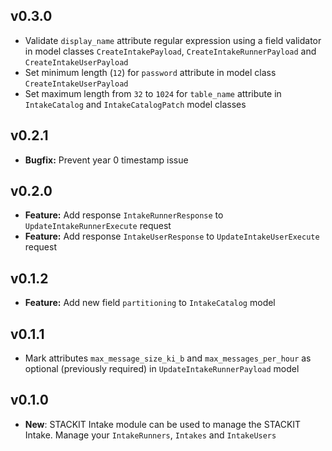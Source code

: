 ## v0.3.0
- Validate `display_name` attribute regular expression using a field validator in model classes `CreateIntakePayload`, `CreateIntakeRunnerPayload` and `CreateIntakeUserPayload`
- Set minimum length (`12`) for `password` attribute in model class `CreateIntakeUserPayload`
- Set maximum length from `32` to `1024` for `table_name` attribute in `IntakeCatalog` and `IntakeCatalogPatch` model classes
 
## v0.2.1
- **Bugfix:** Prevent year 0 timestamp issue

## v0.2.0
- **Feature:** Add response `IntakeRunnerResponse` to `UpdateIntakeRunnerExecute` request
- **Feature:** Add response `IntakeUserResponse` to `UpdateIntakeUserExecute` request

## v0.1.2
- **Feature:** Add new field `partitioning` to `IntakeCatalog` model

## v0.1.1
- Mark attributes `max_message_size_ki_b` and `max_messages_per_hour` as optional (previously required) in `UpdateIntakeRunnerPayload` model

## v0.1.0
- **New**: STACKIT Intake module can be used to manage the STACKIT Intake. Manage your `IntakeRunners`, `Intakes` and `IntakeUsers`

